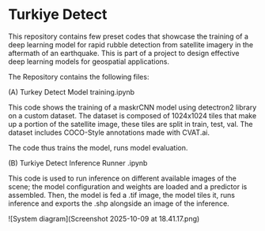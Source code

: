 # Turkiye Detect

This repository contains few preset codes that showcase the training of a deep learning model for rapid rubble detection from satellite imagery in the aftermath of an earthquake. 
This is part of a project to design effective deep learning models for geospatial applications. 

The Repository contains the following files:

(A) Turkey Detect Model training.ipynb

This code shows the training of a maskrCNN model using detectron2 library on a custom dataset. The dataset is composed of 1024x1024 tiles that make up a portion of the satellite image, these tiles are split in train, test, val. The dataset includes COCO-Style annotations made with CVAT.ai. 

The code thus trains the model, runs model evaluation.

(B) Turkiye Detect Inference Runner .ipynb

This code is used to run inference on different available images of the scene; the model configuration and weights are loaded and a predictor is assembled. Then, the model is fed a .tif image, the model tiles it, runs inference and exports the .shp alongside an image of the inference. 

![System diagram](Screenshot 2025-10-09 at 18.41.17.png)
